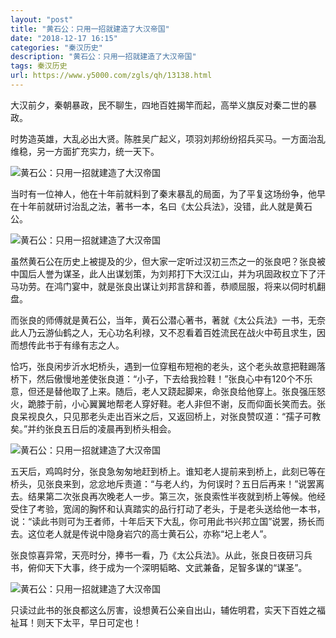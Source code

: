 ```yaml
---
layout: "post"
title: "黄石公：只用一招就建造了大汉帝国"
date: "2018-12-17 16:15"
categories: "秦汉历史"
description: "黄石公：只用一招就建造了大汉帝国"
tags: 秦汉历史
url: https://www.y5000.com/zgls/qh/13138.html
---
```






大汉前夕，秦朝暴政，民不聊生，四地百姓揭竿而起，高举义旗反对秦二世的暴政。

时势造英雄，大乱必出大贤。陈胜吴广起义，项羽刘邦纷纷招兵买马。一方面治乱维稳，另一方面扩充实力，统一天下。

![黄石公：只用一招就建造了大汉帝国](/uploads/allimg/170210/6-1F2101G53C22.JPG)

当时有一位神人，他在十年前就料到了秦末暴乱的局面，为了平复这场纷争，他早在十年前就研讨治乱之法，著书一本，名曰《太公兵法》，没错，此人就是黄石公。

![黄石公：只用一招就建造了大汉帝国](/uploads/allimg/170210/6-1F2101G6262U.JPG)

虽然黄石公在历史上被提及的少，但大家一定听过汉初三杰之一的张良吧？张良被中国后人誉为谋圣，此人出谋划策，为刘邦打下大汉江山，并为巩固政权立下了汗马功劳。在鸿门宴中，就是张良出谋让刘邦言辞和善，恭顺屈服，将来以伺时机翻盘。

而张良的师傅就是黄石公，当年，黄石公潜心著书，著就《太公兵法》一书，无奈此人乃云游仙鹤之人，无心功名利禄，又不忍看着百姓流民在战火中苟且求生，因而想传此书于有缘有志之人。

恰巧，张良闲步沂水圯桥头，遇到一位穿粗布短袍的老头，这个老头故意把鞋踢落桥下，然后傲慢地差使张良道：“小子，下去给我捡鞋！”张良心中有120个不乐意，但还是替他取了上来。随后，老人又跷起脚来，命张良给他穿上。张良强压怒火，跪膝于前，小心翼翼地帮老人穿好鞋。老人非但不谢，反而仰面长笑而去。张良呆视良久，只见那老头走出百米之后，又返回桥上，对张良赞叹道：“孺子可教矣。”并约张良五日后的凌晨再到桥头相会。

![黄石公：只用一招就建造了大汉帝国](/uploads/allimg/170210/6-1F2101GA5620.JPG)

五天后，鸡鸣时分，张良急匆匆地赶到桥上。谁知老人提前来到桥上，此刻已等在桥头，见张良来到，忿忿地斥责道：“与老人约，为何误时？五日后再来！”说罢离去。结果第二次张良再次晚老人一步。第三次，张良索性半夜就到桥上等候。他经受住了考验，宽阔的胸怀和认真踏实的品行打动了老头，于是老头送给他一本书，说：“读此书则可为王者师，十年后天下大乱，你可用此书兴邦立国”说罢，扬长而去。这位老人就是传说中隐身岩穴的高士黄石公，亦称“圮上老人”。

张良惊喜异常，天亮时分，捧书一看，乃《太公兵法》。从此，张良日夜研习兵书，俯仰天下大事，终于成为一个深明韬略、文武兼备，足智多谋的“谋圣”。

![黄石公：只用一招就建造了大汉帝国](/uploads/allimg/170210/6-1F2101GITE.JPG)

只读过此书的张良都这么厉害，设想黄石公亲自出山，辅佐明君，实天下百姓之福祉耳！则天下太平，早日可定也！
